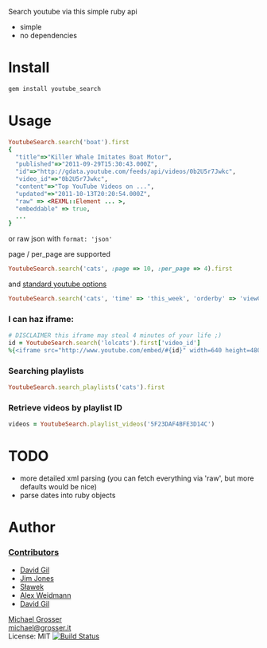 Search youtube via this simple ruby api

 - simple
 - no dependencies

Install
=======

```Bash
gem install youtube_search
```


Usage
=====

```Ruby
YoutubeSearch.search('boat').first
{
  "title"=>"Killer Whale Imitates Boat Motor",
  "published"=>"2011-09-29T15:30:43.000Z",
  "id"=>"http://gdata.youtube.com/feeds/api/videos/0b2U5r7Jwkc",
  "video_id"=>"0b2U5r7Jwkc",
  "content"=>"Top YouTube Videos on ...",
  "updated"=>"2011-10-13T20:20:54.000Z",
  "raw" => <REXML::Element ... >,
  "embeddable" => true,
  ...
}
```

or raw json with `format: 'json'`

page / per_page are supported

```Ruby
YoutubeSearch.search('cats', :page => 10, :per_page => 4).first
```

and [standard youtube options](http://code.google.com/apis/youtube/2.0/developers_guide_protocol.html#Standard_parameters)

```Ruby
YoutubeSearch.search('cats', 'time' => 'this_week', 'orderby' => 'viewCount').first
```

### I can haz iframe:

```Ruby
# DISCLAIMER this iframe may steal 4 minutes of your life ;)
id = YoutubeSearch.search('lolcats').first['video_id']
%{<iframe src="http://www.youtube.com/embed/#{id}" width=640 height=480 frameborder=0></iframe>}
```

### Searching playlists

```Ruby
YoutubeSearch.search_playlists('cats').first
```

### Retrieve videos by playlist ID

```Ruby
videos = YoutubeSearch.playlist_videos('5F23DAF4BFE3D14C')
```

TODO
====
 - more detailed xml parsing (you can fetch everything via 'raw', but more defaults would be nice)
 - parse dates into ruby objects

Author
======

### [Contributors](https://github.com/grosser/youtube_search/contributors)
 - [David Gil](https://qoolife.com)
 - [Jim Jones](https://github.com/aantix)
 - [Sławek](https://github.com/sbogutyn)
 - [Alex Weidmann](https://github.com/effektz)
 - [David Gil](https://github.com/dgilperez)

[Michael Grosser](http://grosser.it)<br/>
michael@grosser.it<br/>
License: MIT
[![Build Status](https://travis-ci.org/grosser/youtube_search.png)](https://travis-ci.org/grosser/youtube_search)
